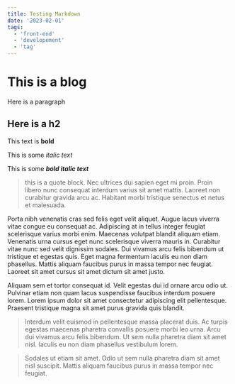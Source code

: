 ```yaml
---
title: Testing Markdown
date: '2023-02-01'
tags:
  - 'front-end'
  - 'developement'
  - 'tag'
---
```


# This is a blog

Here is a paragraph

## Here is a h2

This text is **bold**

This is some _italic text_

This is some **_bold italic text_**

> this is a quote block. Nec ultrices dui sapien eget mi proin. Proin libero nunc consequat interdum varius sit amet mattis. Laoreet non curabitur gravida arcu ac. Habitant morbi tristique senectus et netus et malesuada.

Porta nibh venenatis cras sed felis eget velit aliquet. Augue lacus viverra vitae congue eu consequat ac. Adipiscing at in tellus integer feugiat scelerisque varius morbi enim. Maecenas volutpat blandit aliquam etiam. Venenatis urna cursus eget nunc scelerisque viverra mauris in. Curabitur vitae nunc sed velit dignissim sodales. Dui vivamus arcu felis bibendum ut tristique et egestas quis. Eget magna fermentum iaculis eu non diam phasellus. Mattis aliquam faucibus purus in massa tempor nec feugiat. Laoreet sit amet cursus sit amet dictum sit amet justo.

Aliquam sem et tortor consequat id. Velit egestas dui id ornare arcu odio ut. Pulvinar etiam non quam lacus suspendisse faucibus interdum posuere lorem. Lorem ipsum dolor sit amet consectetur adipiscing elit pellentesque. Praesent tristique magna sit amet purus gravida quis blandit.

> Interdum velit euismod in pellentesque massa placerat duis. Ac turpis egestas maecenas pharetra convallis posuere morbi leo urna. Arcu dui vivamus arcu felis bibendum. Ut sem nulla pharetra diam sit amet nisl. Iaculis eu non diam phasellus vestibulum lorem.

> Sodales ut etiam sit amet. Odio ut sem nulla pharetra diam sit amet nisl suscipit. Mattis aliquam faucibus purus in massa tempor nec feugiat.
